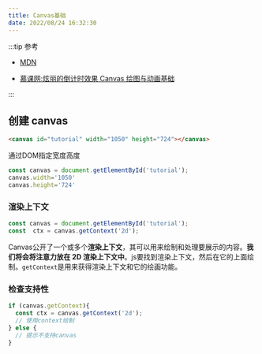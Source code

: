 ```yaml
---
title: Canvas基础
date: 2022/08/24 16:32:30
---
```


:::tip 参考

- [MDN](https://developer.mozilla.org/zh-CN/docs/Web/API/Canvas_API/Tutorial)

- [慕课网:炫丽的倒计时效果 Canvas 绘图与动画基础](https://www.imooc.com/learn/133)

:::

## 创建 canvas

```html
<canvas id="tutorial" width="1050" height="724"></canvas>
```

通过DOM指定宽度高度

```js
const canvas = document.getElementById('tutorial');
canvas.width='1050'
canvas.height='724'
```

### 渲染上下文

```js
const canvas = document.getElementById('tutorial');
const  ctx = canvas.getContext('2d');
```

Canvas公开了一个或多个**渲染上下文**，其可以用来绘制和处理要展示的内容。**我们将会将注意力放在 2D 渲染上下文中**。js要找到渲染上下文，然后在它的上面绘制。`getContext`是用来获得渲染上下文和它的绘画功能。

### 检查支持性

```js
if (canvas.getContext){
  const ctx = canvas.getContext('2d');
  // 使用context绘制
} else {
  // 提示不支持canvas
}
```

